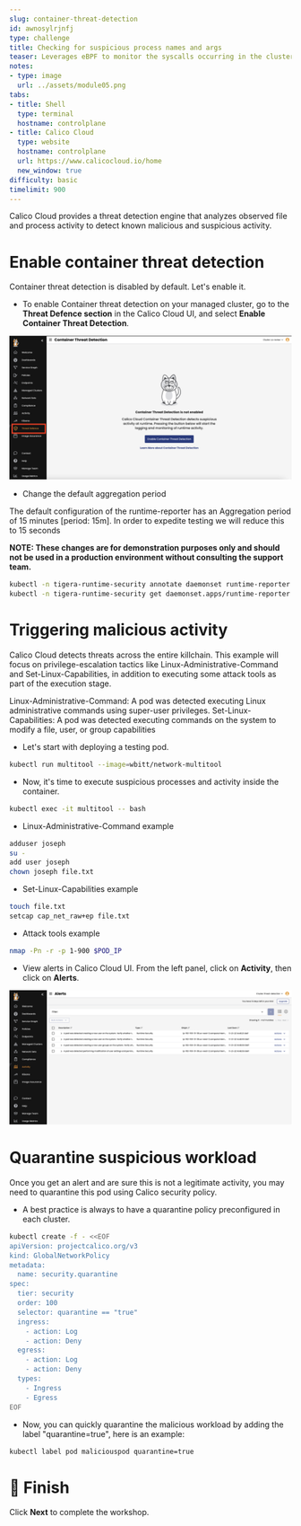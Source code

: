 ```yaml
---
slug: container-threat-detection
id: awnosylrjnfj
type: challenge
title: Checking for suspicious process names and args
teaser: Leverages eBPF to monitor the syscalls occurring in the cluster.
notes:
- type: image
  url: ../assets/module05.png
tabs:
- title: Shell
  type: terminal
  hostname: controlplane
- title: Calico Cloud
  type: website
  hostname: controlplane
  url: https://www.calicocloud.io/home
  new_window: true
difficulty: basic
timelimit: 900
---
```


Calico Cloud provides a threat detection engine that analyzes observed file and process activity to detect known malicious and suspicious activity.

Enable container threat detection
================

Container threat detection is disabled by default. Let's enable it.

- To enable Container threat detection on your managed cluster, go to the **Threat Defence section** in the Calico Cloud UI, and select **Enable Container Threat Detection**.

![Image Description](../assets/enable-container-threat-detection.png)

- Change the default aggregation period

The default configuration of the runtime-reporter has an Aggregation period of 15 minutes [period: 15m].
In order to expedite testing we will reduce this to 15 seconds

**NOTE: These changes are for demonstration purposes only and should not be used in a production environment without consulting the support team.**

```bash
kubectl -n tigera-runtime-security annotate daemonset runtime-reporter unsupported.operator.tigera.io/ignore="true"
kubectl -n tigera-runtime-security get daemonset.apps/runtime-reporter -o yaml | sed 's/15m/1m/g' | kubectl apply -f -
```


Triggering malicious activity
================

Calico Cloud detects threats across the entire killchain. This example will focus on privilege-escalation tactics like Linux-Administrative-Command and Set-Linux-Capabilities, in addition to executing some attack tools as part of the execution stage.

Linux-Administrative-Command: A pod was detected executing Linux administrative commands using super-user privileges.
Set-Linux-Capabilities: A pod was detected executing commands on the system to modify a file, user, or group capabilities

- Let's start with deploying a testing pod.

```bash
kubectl run multitool --image=wbitt/network-multitool
```

- Now, it's time to execute suspicious processes and activity inside the container.

```bash
kubectl exec -it multitool -- bash
```

- Linux-Administrative-Command example

```bash
adduser joseph
su -
add user joseph
chown joseph file.txt
```

- Set-Linux-Capabilities example

```bash
touch file.txt
setcap cap_net_raw+ep file.txt
```

- Attack tools example

```bash
nmap -Pn -r -p 1-900 $POD_IP
```

- View alerts in Calico Cloud UI. From the left panel, click on **Activity**, then click on **Alerts**.

![Image Description](../assets/runtime-alert.png)

Quarantine suspicious workload
================

Once you get an alert and are sure this is not a legitimate activity, you may need to quarantine this pod using Calico security policy.

- A best practice is always to have a quarantine policy preconfigured in each cluster.

```bash
kubectl create -f - <<EOF
apiVersion: projectcalico.org/v3
kind: GlobalNetworkPolicy
metadata:
  name: security.quarantine
spec:
  tier: security
  order: 100
  selector: quarantine == "true"
  ingress:
    - action: Log
    - action: Deny
  egress:
    - action: Log
    - action: Deny
  types:
    - Ingress
    - Egress
EOF
```
- Now, you can quickly quarantine the malicious workload by adding the label "quarantine=true", here is an example:

```bash
kubectl label pod maliciouspod quarantine=true
```

🏁 Finish
============
Click **Next** to complete the workshop.